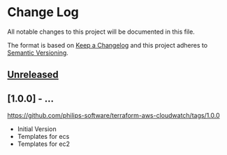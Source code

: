 # Change Log
All notable changes to this project will be documented in this file.

The format is based on [Keep a Changelog](http://keepachangelog.com/)
and this project adheres to [Semantic Versioning](http://semver.org/).

## [Unreleased]

## [1.0.0] - ...
https://github.com/philips-software/terraform-aws-cloudwatch/tags/1.0.0
- Initial Version
- Templates for ecs
- Templates for ec2


[Unreleased]: https://github.com/philips-software/terraform-aws-cloudwatch/compare/1.0.0...HEAD
